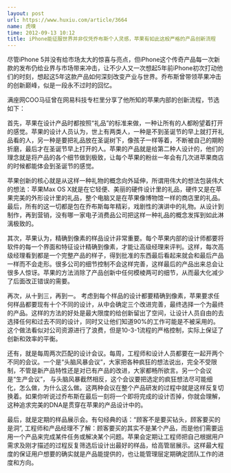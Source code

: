 ```yaml
---
layout: post
url: https://www.huxiu.com/article/3664
name: 虎嗅
time: 2012-09-13 10:12
title: iPhone能征服世界并非仅凭乔布斯个人灵感，苹果有如此这般严格的产品创新流程
---
```

尽管iPhone 5并没有给市场太大的惊喜与亮点，但iPhone这个传奇产品每一次新款的发布仍给业界与市场带来冲击，让不少人又一次想起5年前iPhone初次打动他们的时刻，想起这5年这款产品如何深刻改变产业与世界。乔布斯曾带领苹果冲击的创新巅峰，似是一段永不过时的回忆。

满座网COO马征曾在网易科技专栏里分享了他所知的苹果内部的创新流程，节选如下：

首先，苹果在设计产品时都按照“礼品”的标准来做，一种让所有的人都盼望着打开的感觉。苹果的设计人员认为，世上有两类人，一种是不到圣诞节的早上就打开礼品看的人，另一种是要把礼品放在圣诞树下，像孩子一样等着，不断被自己的期盼折磨，最后才在圣诞节早上打开的人。苹果的产品就是给第二种人设计的，他们的理念就是将产品的各个细节做到极致，让每个苹果的粉丝一年会有几次进苹果商店的时候都能体会到圣诞节的感觉。

苹果创新的核心就是从这样一种礼物的概念向外延伸，所谓用伟大的想法包装伟大的想法：苹果Max OS X就是在它轻便、美丽的硬件设计里的礼品，硬件又是在苹果完美的外形设计里的礼品，整个电脑又是在苹果像博物馆一样的商店里的礼品。最后，所有的这一切都是包在乔布斯每年精彩，戏剧性的演讲中的礼物。从设计到制作，再到营销，没有哪一家电子消费品公司把这样一种礼品的概念发挥到如此淋漓极致的。

其次，苹果认为，精确到像素的样品设计非常重要。每个苹果内部的设计师都要将软件的每一个界面和特征设计精确到像素，才能让高级经理来评判。这样，每次高级经理看到都是一个完整产品的样子，得到批准的东西最后看起来就会和最后产品一样而不会走形。很多公司的细节控制不会这样完善，这样最后的产品出来总会让很多人惊讶。苹果的方法消除了产品创新中任何模棱两可的细节，从而最大化减少了后面改正错误的需要。

再次，从十到三，再到一。 考虑到每个样品的设计都要精确到像素，苹果要求任何样品都要现有十个不同的设计，从中会确定三个改进完善，最终选择一个为最终的产品。这样的方法的好处是最大限度的给创新留出了空间，让设计人员自由的去选择任何和过去不同的设计，同时又让他们知道90%的工作可能是不被采用的。这个做法看似对公司资源进行了浪费，但是10-3-1流程的严格控制，实际上保证了创新和效率的平衡。

还有，就是每周两次匹配的设计会议。每周，工程师和设计人员都要在一起开两个不同的会议。一个是“头脑风暴会议”，大家把各种疯狂的想法说出，完全不受限制，不管是新产品特性还是对已有产品的改进，大家都畅所欲言。另一个会议是“生产会议”， 与头脑风暴截然相反，这个会议要把选定的疯狂想法尽可能细化，怎么做，为什么这么做。这两种会议在整个产品研发的过程中就是这样反复切换着。如果你听说过乔布斯在最后一刻将一个即将完成的设计否掉，你就会理解，这种追求完美的DNA是贯穿在苹果的产品设计中的。

最后，就是定期的样品展示会。有句经典的话：“顾客不是要买钻头，顾客要买的是洞”, 工程师和产品经理不了解：顾客要买的其实不是某个产品，而是他们需要运用一个产品来完成某件任务或解决某个问题。苹果会定期让工程师把自己根据用户需求及刚才描述的过程反复筛选后设计出最好的样品，给高管层展示。这样最大程度的保证用户想要的确实就是产品能提供的，也让能管理层定期确定团队工作的进度和方向。

